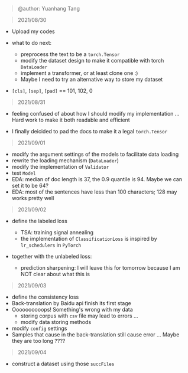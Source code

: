 > @author: Yuanhang Tang

> 2021/08/30
- Upload my codes
- what to do next:
    - preprocess the text to be a `torch.Tensor`
    - modify the dataset design to make it compatible with torch `DataLoader`
    - implement a transformer, or at least clone one :)
    - Maybe I need to try an alternative way to store my dataset
    
- `[cls]`, `[sep]`, `[pad]` == 101, 102, 0

> 2021/08/31
- feeling confused of about how I should modify my implementation ... Hard work to make it
  both readable and efficient
  
- I finally deicided to pad the docs to make it a legal `torch.Tensor`

> 2021/09/01
- modify the argument settings of the models to facilitate data loading
- rewrite the loading mechanism (`DataLoader`)
- modify the implementation of `Validator`
- test `Model`
- EDA: median of doc length is 37, the 0.9 quantile is 94. Maybe we can set it to be 64?
- EDA: most of the sentences have less than 100 characters; 128 may works pretty well

> 2021/09/02
- define the labeled loss
  - TSA: training signal annealing
  - the implementation of `ClassificationLoss` is inspired by `lr_schedulers` in `PyTorch`
  
- together with the unlabeled loss:
  - prediction sharpening: I will leave this for tomorrow because I am NOT clear 
    about what this is
    
> 2021/09/03
- define the consistency loss
- Back-translation by Baidu api finish its first stage
- Oooooooooops! Something's wrong with my data
  - storing corpus with `csv` file may lead to errors ...
  - modify data storing methods
- modify `config` settings
- Samples that cause in the back-translation still cause error ... Maybe they are too long ???? 

> 2021/09/04
- construct a dataset using those `succFiles`